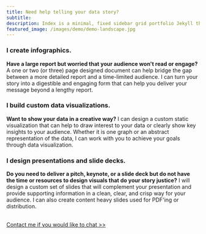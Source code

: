 ```yaml
---
title: Need help telling your data story?
subtitle:
description: Index is a minimal, fixed sidebar grid portfolio Jekyll theme.
featured_image: /images/demo/demo-landscape.jpg
---
```


### I create infographics.
**Have a large report but worried that your audience won't read or engage?** A one or two (or three) page designed document can help bridge the gap between a more detailed report and a time-limited audience. I can turn your story into a digestible and engaging form that can help you deliver your message beyond a lengthy report.


### I build custom data visualizations.
**Want to show your data in a creative way?** I can design a custom static visualization that can help to draw interest to your data or clearly show key insights to your audience. Whether it is one graph or an abstract representation of the data, I can work with you to achieve your goals through data visualization.


### I design presentations and slide decks.
**Do you need to deliver a pitch, keynote, or a slide deck but do not have the time or resources to design visuals that do your story justice?** I will design a custom set of slides that will complement your presentation and provide supporting information in a clean, clear, and crisp way for your audience. I can also create content heavy slides used for PDF'ing or distribution.

<br/>
<a href="mailto:mmaieli@gmail.com" class="button button--large">Contact me if you would like to chat >></a>
